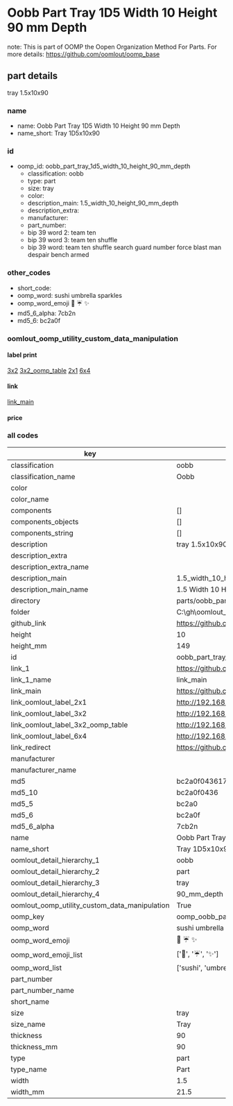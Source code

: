 # Oobb Part Tray 1D5 Width 10 Height 90 mm Depth  

note: This is part of OOMP the Oopen Organization Method For Parts. For more details: https://github.com/oomlout/oomp_base

##  part details
  



tray 1.5x10x90



### name
* name: Oobb Part Tray 1D5 Width 10 Height 90 mm Depth
* name_short: Tray 1D5x10x90 
### id
* oomp_id: oobb_part_tray_1d5_width_10_height_90_mm_depth
  * classification: oobb
  * type: part
  * size: tray
  * color: 
  * description_main: 1.5_width_10_height_90_mm_depth
  * description_extra: 
  * manufacturer: 
  * part_number: 
  * bip 39 word 2: team ten
  * bip 39 word 3: team ten shuffle
  * bip 39 word: team ten shuffle search guard number force blast man despair bench armed

### other_codes
* short_code: 
* oomp_word: sushi umbrella sparkles
* oomp_word_emoji :sushi: :umbrella: :sparkles:
* md5_6_alpha: 7cb2n
* md5_6: bc2a0f






### oomlout_oomp_utility_custom_data_manipulation
#### label print
[3x2](http://192.168.1.245:1112/?label=oomp%207cb2n)
[3x2_oomp_table](http://192.168.1.108:1112/?label=oomp%207cb2n)
[2x1](http://192.168.1.242:1112/?label=oomp%207cb2n)
[6x4](http://192.168.1.55:1112/?label=oomp%207cb2n)    

#### link

[link_main](https://github.com/oomlout/oomlout_oobb_version_4_generated_parts/tree/main/navigation_oomp/oobb/part/tray/1.5_width_10_height_90_mm_depth/part)                              

#### price







### all codes 
| key | value |  
| --- | --- |  
| classification | oobb |  
| classification_name | Oobb |  
| color |  |  
| color_name |  |  
| components | [] |  
| components_objects | [] |  
| components_string | [] |  
| description | tray 1.5x10x90 |  
| description_extra |  |  
| description_extra_name |  |  
| description_main | 1.5_width_10_height_90_mm_depth |  
| description_main_name | 1.5 Width 10 Height 90 mm Depth |  
| directory | parts/oobb_part_tray_1d5_width_10_height_90_mm_depth |  
| folder | C:\gh\oomlout_oobb_version_4_generated_parts\parts\oobb_part_tray_1d5_width_10_height_90_mm_depth |  
| github_link | https://github.com/oomlout/oomlout_oomp_part_src/tree/main/parts/oobb_part_tray_1d5_width_10_height_90_mm_depth |  
| height | 10 |  
| height_mm | 149 |  
| id | oobb_part_tray_1d5_width_10_height_90_mm_depth |  
| link_1 | https://github.com/oomlout/oomlout_oobb_version_4_generated_parts/tree/main/navigation_oomp/oobb/part/tray/1.5_width_10_height_90_mm_depth/part |  
| link_1_name | link_main |  
| link_main | https://github.com/oomlout/oomlout_oobb_version_4_generated_parts/tree/main/navigation_oomp/oobb/part/tray/1.5_width_10_height_90_mm_depth/part |  
| link_oomlout_label_2x1 | http://192.168.1.242:1112/?label=oomp%207cb2n |  
| link_oomlout_label_3x2 | http://192.168.1.245:1112/?label=oomp%207cb2n |  
| link_oomlout_label_3x2_oomp_table | http://192.168.1.108:1112/?label=oomp%207cb2n |  
| link_oomlout_label_6x4 | http://192.168.1.55:1112/?label=oomp%207cb2n |  
| link_redirect | https://github.com/oomlout/oomlout_oobb_version_4_generated_parts/tree/main/parts/oobb_tray_1d5_10_90 |  
| manufacturer |  |  
| manufacturer_name |  |  
| md5 | bc2a0f0436176b625db3ac218ef7bef5 |  
| md5_10 | bc2a0f0436 |  
| md5_5 | bc2a0 |  
| md5_6 | bc2a0f |  
| md5_6_alpha | 7cb2n |  
| name | Oobb Part Tray 1D5 Width 10 Height 90 mm Depth |  
| name_short | Tray 1D5x10x90  |  
| oomlout_detail_hierarchy_1 | oobb |  
| oomlout_detail_hierarchy_2 | part |  
| oomlout_detail_hierarchy_3 | tray |  
| oomlout_detail_hierarchy_4 | 90_mm_depth |  
| oomlout_oomp_utility_custom_data_manipulation | True |  
| oomp_key | oomp_oobb_part_tray_1d5_width_10_height_90_mm_depth |  
| oomp_word | sushi umbrella sparkles |  
| oomp_word_emoji | :sushi: :umbrella: :sparkles: |  
| oomp_word_emoji_list | [':sushi:', ':umbrella:', ':sparkles:'] |  
| oomp_word_list | ['sushi', 'umbrella', 'sparkles'] |  
| part_number |  |  
| part_number_name |  |  
| short_name |  |  
| size | tray |  
| size_name | Tray |  
| thickness | 90 |  
| thickness_mm | 90 |  
| type | part |  
| type_name | Part |  
| width | 1.5 |  
| width_mm | 21.5 |  
